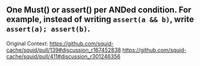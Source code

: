 One Must() or assert() per ANDed condition. For example, instead of writing
`assert(a && b)`, write `assert(a); assert(b)`.
----

Original Context:
https://github.com/squid-cache/squid/pull/139#discussion_r167452838
https://github.com/squid-cache/squid/pull/411#discussion_r301246356
